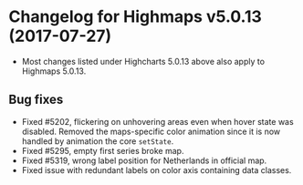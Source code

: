 # Changelog for Highmaps v5.0.13 (2017-07-27)
        
- Most changes listed under Highcharts 5.0.13 above also apply to Highmaps 5.0.13.

## Bug fixes
- Fixed #5202, flickering on unhovering areas even when hover state was disabled. Removed the maps-specific color animation since it is now handled by animation the core `setState`.
- Fixed #5295, empty first series broke map.
- Fixed #5319, wrong label position for Netherlands in official map.
- Fixed issue with redundant labels on color axis containing data classes.